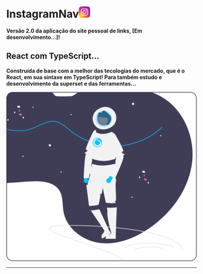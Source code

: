 # InstagramNav<img height="30" src="./public/icons/instagram.png">

**Versão 2.0 da aplicação do site pessoal de links, [Em desenvolvimento...]!**

## React com TypeScript...

**Construída de base com a melhor das tecologias do mercado, que é o React, em sua sintaxe em TypeScript! Para também estudo e desenvolvimento da superset e das ferramentas...**

<img src="./src/assets/TalkToMoon.svg">

---